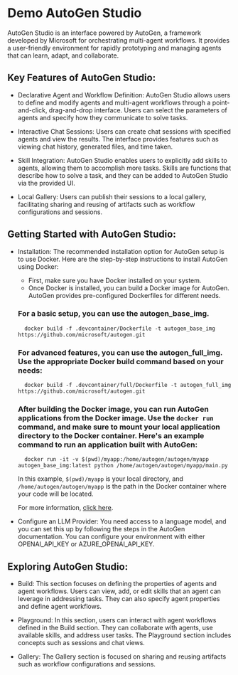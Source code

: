 # Demo AutoGen Studio

AutoGen Studio is an interface powered by AutoGen, a framework developed by Microsoft for orchestrating multi-agent workflows. It provides a user-friendly environment for rapidly prototyping and managing agents that can learn, adapt, and collaborate.

## Key Features of AutoGen Studio:
- Declarative Agent and Workflow Definition: AutoGen Studio allows users to define and modify agents and multi-agent workflows through a point-and-click, drag-and-drop interface. Users can select the parameters of agents and specify how they communicate to solve tasks.

- Interactive Chat Sessions: Users can create chat sessions with specified agents and view the results. The interface provides features such as viewing chat history, generated files, and time taken.

- Skill Integration: AutoGen Studio enables users to explicitly add skills to agents, allowing them to accomplish more tasks. Skills are functions that describe how to solve a task, and they can be added to AutoGen Studio via the provided UI.

- Local Gallery: Users can publish their sessions to a local gallery, facilitating sharing and reusing of artifacts such as workflow configurations and sessions.

## Getting Started with AutoGen Studio:

- Installation: The recommended installation option for AutoGen setup is to use Docker. Here are the step-by-step instructions to install AutoGen using Docker:
  - First, make sure you have Docker installed on your system.
  - Once Docker is installed, you can build a Docker image for AutoGen. AutoGen provides pre-configured Dockerfiles for different needs. 
  
  ### For a basic setup, you can use the autogen_base_img.

        docker build -f .devcontainer/Dockerfile -t autogen_base_img https://github.com/microsoft/autogen.git
  
  ### For advanced features, you can use the autogen_full_img. Use the appropriate Docker build command based on your needs:

        docker build -f .devcontainer/full/Dockerfile -t autogen_full_img https://github.com/microsoft/autogen.git

  ### After building the Docker image, you can run AutoGen applications from the Docker image. Use the `docker run` command, and make sure to mount your local application directory to the Docker container. Here's an example command to run an application built with AutoGen:

        docker run -it -v $(pwd)/myapp:/home/autogen/autogen/myapp autogen_base_img:latest python /home/autogen/autogen/myapp/main.py

  In this example, `$(pwd)/myapp` is your local directory, and `/home/autogen/autogen/myapp` is the path in the Docker container where your code will be located.

  For more information, [click here](https://microsoft.github.io/autogen/docs/installation/Docker).

- Configure an LLM Provider: You need access to a language model, and you can set this up by following the steps in the AutoGen documentation. You can configure your environment with either OPENAI_API_KEY or AZURE_OPENAI_API_KEY.

## Exploring AutoGen Studio:
- Build: This section focuses on defining the properties of agents and agent workflows. Users can view, add, or edit skills that an agent can leverage in addressing tasks. They can also specify agent properties and define agent workflows.

- Playground: In this section, users can interact with agent workflows defined in the Build section. They can collaborate with agents, use available skills, and address user tasks. The Playground section includes concepts such as sessions and chat views.

- Gallery: The Gallery section is focused on sharing and reusing artifacts such as workflow configurations and sessions.
